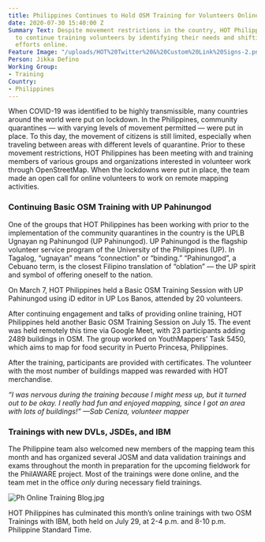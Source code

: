 ```yaml
---
title: Philippines Continues to Hold OSM Training for Volunteers Online
date: 2020-07-30 15:40:00 Z
Summary Text: Despite movement restrictions in the country, HOT Philippines is able
  to continue training volunteers by identifying their needs and shifting training
  efforts online.
Feature Image: "/uploads/HOT%20Twitter%20&%20Custom%20Link%20Signs-2.png"
Person: Jikka Defino
Working Group:
- Training
Country:
- Philippines
---
```


When COVID-19 was identified to be highly transmissible, many countries around the world were put on lockdown. In the Philippines, community quarantines — with varying levels of movement permitted — were put in place. To this day, the movement of citizens is still limited, especially when traveling between areas with different levels of quarantine. Prior to these movement restrictions, HOT Philippines has been meeting with and training members of various groups and organizations interested in volunteer work through OpenStreetMap. When the lockdowns were put in place, the team made an open call for online volunteers to work on remote mapping activities. 

### Continuing Basic OSM Training with UP Pahinungod

One of the groups that HOT Philippines has been working with prior to the implementation of the community quarantines in the country is the UPLB Ugnayan ng Pahinungod (UP Pahinungod). UP Pahinungod is the flagship volunteer service program of the University of the Philippines (UP). In Tagalog, “ugnayan” means “connection” or “binding.” “Pahinungod”, a Cebuano term, is the closest Filipino translation of “oblation” — the UP spirit and symbol of offering oneself to the nation.

On March 7, HOT Philippines held a Basic OSM Training Session with UP Pahinungod using iD editor in UP Los Banos, attended by 20 volunteers.

After continuing engagement and talks of providing online training, HOT Philippines held another Basic OSM Training Session on July 15. The event was held remotely this time via Google Meet, with 23 participants adding 2489 buildings in OSM. The group worked on YouthMappers’ Task 5450, which aims to map for food security in Puerto Princesa, Philippines.

After the training, participants are provided with certificates. The volunteer with the most number of buildings mapped was rewarded with HOT merchandise.

*“I was nervous during the training because I might mess up, but it turned out to be okay. I really had fun and enjoyed mapping, since I got an area with lots of buildings!”
—Sab Ceniza, volunteer mapper*

### Trainings with new DVLs, JSDEs, and IBM

The Philippine team also welcomed new members of the mapping team this month and has organized several JOSM and data validation trainings and exams throughout the month in preparation for the upcoming fieldwork for the PhilAWARE project. Most of the trainings were done online, and the team met in the office *only* during necessary field trainings.

![Ph Online Training Blog.jpg](/uploads/Ph%20Online%20Training%20Blog.jpg)

HOT Philippines has culminated this month’s online trainings with two OSM Trainings with IBM, both held on July 29, at 2-4 p.m. and 8-10 p.m. Philippine Standard Time.